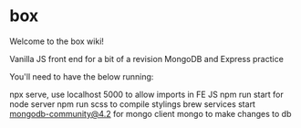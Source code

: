 # box
Welcome to the box wiki!

Vanilla JS front end for a bit of a revision MongoDB and Express practice

You'll need to have the below running:

npx serve, use localhost 5000 to allow imports in FE JS
npm run start for node server
npm run scss to compile stylings
brew services start mongodb-community@4.2 for mongo client
mongo to make changes to db
